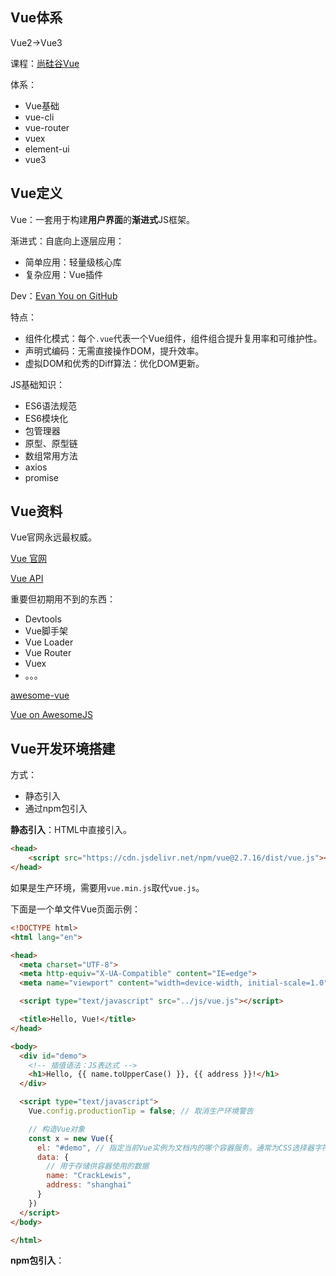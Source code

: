 
## Vue体系

Vue2->Vue3

课程：[尚硅谷Vue](https://www.bilibili.com/video/BV1Zy4y1K7SH)

体系：
- Vue基础
- vue-cli
- vue-router
- vuex
- element-ui
- vue3

## Vue定义

Vue：一套用于构建**用户界面**的**渐进式**JS框架。

渐进式：自底向上逐层应用：
- 简单应用：轻量级核心库
- 复杂应用：Vue插件

Dev：[Evan You on GitHub](https://github.com/yyx990803)

特点：
- 组件化模式：每个`.vue`代表一个Vue组件，组件组合提升复用率和可维护性。
- 声明式编码：无需直接操作DOM，提升效率。
- 虚拟DOM和优秀的Diff算法：优化DOM更新。

JS基础知识：
- ES6语法规范
- ES6模块化
- 包管理器
- 原型、原型链
- 数组常用方法
- axios
- promise

## Vue资料

Vue官网永远最权威。

[Vue 官网](https://cn.vuejs.org/)

[Vue API](https://cn.vuejs.org/api/)

重要但初期用不到的东西：
- Devtools
- Vue脚手架
- Vue Loader
- Vue Router
- Vuex
- 。。。

[awesome-vue](https://github.com/vuejs/awesome-vue)

[Vue on AwesomeJS](https://awesomejs.dev/for/vue)

## Vue开发环境搭建

方式：
- 静态引入
- 通过npm包引入

**静态引入**：HTML中直接引入。

```html
<head>
    <script src="https://cdn.jsdelivr.net/npm/vue@2.7.16/dist/vue.js"></script>
</head>
```

如果是生产环境，需要用`vue.min.js`取代`vue.js`。

下面是一个单文件Vue页面示例：

```html
<!DOCTYPE html>
<html lang="en">

<head>
  <meta charset="UTF-8">
  <meta http-equiv="X-UA-Compatible" content="IE=edge">
  <meta name="viewport" content="width=device-width, initial-scale=1.0">

  <script type="text/javascript" src="../js/vue.js"></script>

  <title>Hello, Vue!</title>
</head>

<body>
  <div id="demo">
    <!-- 插值语法：JS表达式 -->
    <h1>Hello, {{ name.toUpperCase() }}, {{ address }}!</h1>
  </div>

  <script type="text/javascript">
    Vue.config.productionTip = false; // 取消生产环境警告

    // 构造Vue对象
    const x = new Vue({
      el: "#demo", // 指定当前Vue实例为文档内的哪个容器服务。通常为CSS选择器字符串。
      data: {
        // 用于存储供容器使用的数据
        name: "CrackLewis",
        address: "shanghai"
      }
    })
  </script>
</body>

</html>
```

**npm包引入**：


